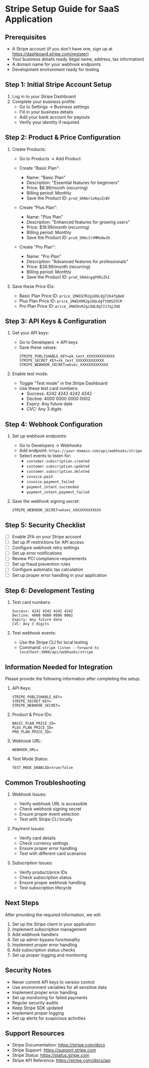 # Stripe Setup Guide for SaaS Application

## Prerequisites
- A Stripe account (if you don't have one, sign up at https://dashboard.stripe.com/register)
- Your business details ready (legal name, address, tax information)
- A domain name for your webhook endpoints
- Development environment ready for testing

## Step 1: Initial Stripe Account Setup

1. Log in to your Stripe Dashboard
2. Complete your business profile:
   - Go to Settings → Business settings
   - Fill in your business details
   - Add your bank account for payouts
   - Verify your identity if required

## Step 2: Product & Price Configuration

1. Create Products:
   - Go to Products → Add Product
   - Create "Basic Plan":
     - Name: "Basic Plan"
     - Description: "Essential features for beginners"
     - Price: $6.99/month (recurring)
     - Billing period: Monthly
     - Save the Product ID: `prod_SRAbr1xRqxZcBV`

   - Create "Plus Plan":
     - Name: "Plus Plan"
     - Description: "Enhanced features for growing users"
     - Price: $19.99/month (recurring)
     - Billing period: Monthly
     - Save the Product ID: `prod_SRAcIrVMMoOwJO`

   - Create "Pro Plan":
     - Name: "Pro Plan"
     - Description: "Advanced features for professionals"
     - Price: $39.99/month (recurring)
     - Billing period: Monthly
     - Save the Product ID: `prod_SRAdsgqPORiZkI`

2. Save these Price IDs:
   - Basic Plan Price ID: `price_1RWIGTR2giDQL8gT2b4fgQeD`
   - Plus Plan Price ID: `price_1RWIH9R2giDQL8gTtQ0SIOlM`
   - Pro Plan Price ID: `price_1RWIHvR2giDQL8gTI17qjZmD`

## Step 3: API Keys & Configuration

1. Get your API keys:
   - Go to Developers → API keys
   - Save these values:
     ```
     STRIPE_PUBLISHABLE_KEY=pk_test_XXXXXXXXXXXXX
     STRIPE_SECRET_KEY=sk_test_XXXXXXXXXXXXX
     STRIPE_WEBHOOK_SECRET=whsec_XXXXXXXXXXXXX
     ```

2. Enable test mode:
   - Toggle "Test mode" in the Stripe Dashboard
   - Use these test card numbers:
     - Success: 4242 4242 4242 4242
     - Decline: 4000 0000 0000 0002
     - Expiry: Any future date
     - CVC: Any 3 digits

## Step 4: Webhook Configuration

1. Set up webhook endpoints:
   - Go to Developers → Webhooks
   - Add endpoint: `https://your-domain.com/api/webhooks/stripe`
   - Select events to listen for:
     - `customer.subscription.created`
     - `customer.subscription.updated`
     - `customer.subscription.deleted`
     - `invoice.paid`
     - `invoice.payment_failed`
     - `payment_intent.succeeded`
     - `payment_intent.payment_failed`

2. Save the webhook signing secret:
   ```
   STRIPE_WEBHOOK_SECRET=whsec_XXXXXXXXXXXXX
   ```

## Step 5: Security Checklist

- [ ] Enable 2FA on your Stripe account
- [ ] Set up IP restrictions for API access
- [ ] Configure webhook retry settings
- [ ] Set up error notifications
- [ ] Review PCI compliance requirements
- [ ] Set up fraud prevention rules
- [ ] Configure automatic tax calculation
- [ ] Set up proper error handling in your application

## Step 6: Development Testing

1. Test card numbers:
   ```
   Success: 4242 4242 4242 4242
   Decline: 4000 0000 0000 0002
   Expiry: Any future date
   CVC: Any 3 digits
   ```

2. Test webhook events:
   - Use the Stripe CLI for local testing
   - Command: `stripe listen --forward-to localhost:3000/api/webhooks/stripe`

## Information Needed for Integration

Please provide the following information after completing the setup:

1. API Keys:
   ```
   STRIPE_PUBLISHABLE_KEY=
   STRIPE_SECRET_KEY=
   STRIPE_WEBHOOK_SECRET=
   ```

2. Product & Price IDs:
   ```
   BASIC_PLAN_PRICE_ID=
   PLUS_PLAN_PRICE_ID=
   PRO_PLAN_PRICE_ID=
   ```

3. Webhook URL:
   ```
   WEBHOOK_URL=
   ```

4. Test Mode Status:
   ```
   TEST_MODE_ENABLED=true/false
   ```

## Common Troubleshooting

1. Webhook Issues:
   - Verify webhook URL is accessible
   - Check webhook signing secret
   - Ensure proper event selection
   - Test with Stripe CLI locally

2. Payment Issues:
   - Verify card details
   - Check currency settings
   - Ensure proper error handling
   - Test with different card scenarios

3. Subscription Issues:
   - Verify product/price IDs
   - Check subscription status
   - Ensure proper webhook handling
   - Test subscription lifecycle

## Next Steps

After providing the required information, we will:
1. Set up the Stripe client in your application
2. Implement subscription management
3. Add webhook handlers
4. Set up admin bypass functionality
5. Implement proper error handling
6. Add subscription status checks
7. Set up proper logging and monitoring

## Security Notes

- Never commit API keys to version control
- Use environment variables for all sensitive data
- Implement proper error handling
- Set up monitoring for failed payments
- Regular security audits
- Keep Stripe SDK updated
- Implement proper logging
- Set up alerts for suspicious activities

## Support Resources

- Stripe Documentation: https://stripe.com/docs
- Stripe Support: https://support.stripe.com
- Stripe Status: https://status.stripe.com
- Stripe API Reference: https://stripe.com/docs/api 